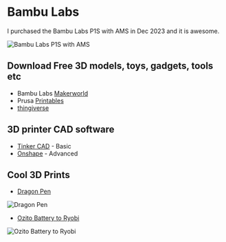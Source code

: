 # Bambu Labs

I purchased the Bambu Labs P1S with AMS in Dec 2023 and it is awesome.

![Bambu Labs P1S with AMS](https://store.bambulab.com/cdn/shop/files/Group48168_700x.png?v=1708411734)

## Download Free 3D models, toys, gadgets, tools etc

* Bambu Labs [Makerworld](https://makerworld.com/en)
* Prusa [Printables](https://www.printables.com/model)
* [thingiverse](https://www.thingiverse.com/)

## 3D printer CAD software

* [Tinker CAD](https://www.tinkercad.com/dashboard) - Basic
* [Onshape](https://www.onshape.com/) - Advanced

## Cool 3D Prints

* [Dragon Pen](https://makerworld.com/en/models/129985?from=search#profileId-140982)

![Dragon Pen](https://makerworld.bblmw.com/makerworld/draft/447259/2024-01-14_32912a7a11a96.jpg?image_process=format,webp)

* [Ozito Battery to Ryobi](https://www.printables.com/model/200302-ozito-battery-to-ryobi-skin)

![Ozito Battery to Ryobi](https://media.printables.com/media/prints/200302/images/1845753_002ca85c-c03c-4cad-b851-8e1ae8d6a9c8/thumbs/inside/1600x1200/jpg/20-2.webp)